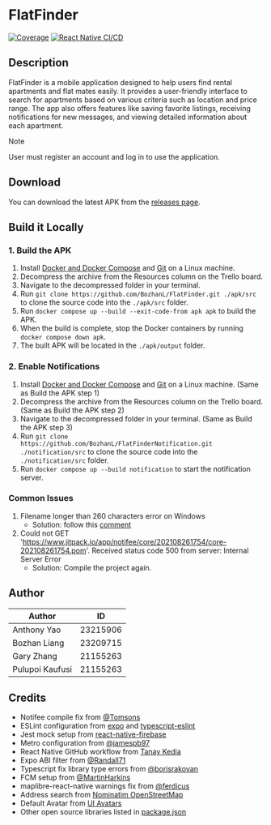 # FlatFinder

[![Coverage](https://img.shields.io/endpoint?url=https://gist.githubusercontent.com/BozhanL/8fcf597ef6922a83da15d24d7aff8fe8/raw/FlatFinderCoverageBadge.json)](https://github.com/BozhanL/FlatFinder/actions/workflows/react-native-cicd.yml)
[![React Native CI/CD](https://github.com/BozhanL/FlatFinder/actions/workflows/react-native-cicd.yml/badge.svg)](https://github.com/BozhanL/FlatFinder/actions/workflows/react-native-cicd.yml)

## Description

FlatFinder is a mobile application designed to help users find rental apartments and flat mates easily. It provides a user-friendly interface to search for apartments based on various criteria such as location and price range. The app also offers features like saving favorite listings, receiving notifications for new messages, and viewing detailed information about each apartment.

> [!NOTE]
> User must register an account and log in to use the application.

## Download

You can download the latest APK from the [releases page](https://github.com/BozhanL/FlatFinder/releases).

## Build it Locally

### 1. Build the APK

1. Install [Docker and Docker Compose](https://docs.docker.com/engine/install/) and [Git](https://git-scm.com/install/linux) on a Linux machine.
2. Decompress the archive from the Resources column on the Trello board.
3. Navigate to the decompressed folder in your terminal.
4. Run `git clone https://github.com/BozhanL/FlatFinder.git ./apk/src` to clone the source code into the `./apk/src` folder.
5. Run `docker compose up --build --exit-code-from apk apk` to build the APK.
6. When the build is complete, stop the Docker containers by running `docker compose down apk`.
7. The built APK will be located in the `./apk/output` folder.

### 2. Enable Notifications

1. Install [Docker and Docker Compose](https://docs.docker.com/engine/install/) and [Git](https://git-scm.com/install/linux) on a Linux machine. (Same as Build the APK step 1)
2. Decompress the archive from the Resources column on the Trello board. (Same as Build the APK step 2)
3. Navigate to the decompressed folder in your terminal. (Same as Build the APK step 3)
4. Run `git clone https://github.com/BozhanL/FlatFinderNotification.git ./notification/src` to clone the source code into the `./notification/src` folder.
5. Run `docker compose up --build notification` to start the notification server.

### Common Issues

1. Filename longer than 260 characters error on Windows
   - Solution: follow this [comment](https://github.com/BozhanL/FlatFinder/pull/25#issuecomment-3253028690)
2. Could not GET '<https://www.jitpack.io/app/notifee/core/202108261754/core-202108261754.pom>'. Received status code 500 from server: Internal Server Error
   - Solution: Compile the project again.

## Author

| Author          | ID       |
| --------------- | -------- |
| Anthony Yao     | 23215906 |
| Bozhan Liang    | 23209715 |
| Gary Zhang      | 21155263 |
| Pulupoi Kaufusi | 21155263 |

## Credits

- Notifee compile fix from [@Tomsons](https://github.com/invertase/notifee/issues/1226#issuecomment-3228701613)
- ESLint configuration from [expo](https://docs.expo.dev/guides/using-eslint/) and [typescript-eslint](https://typescript-eslint.io/troubleshooting/typed-linting/performance#eslint-plugin-import)
- Jest mock setup from [react-native-firebase](https://github.com/invertase/react-native-firebase/blob/main/jest.setup.ts)
- Metro configuration from [@jamespb97](https://github.com/invertase/react-native-firebase/issues/7921#issuecomment-3102680871)
- React Native GitHub workflow from [Tanay Kedia](https://www.expobuilder.app/)
- Expo ABI filter from [@Randall71](https://gist.github.com/Randall71/695f5ced1123dcce484b985484a2a167)
- Typescript fix library type errors from [@borisrakovan](https://github.com/microsoft/TypeScript/issues/40426#issuecomment-2522221597)
- FCM setup from [@MartinHarkins](https://github.com/expo/expo/issues/29757#issuecomment-2264715009)
- maplibre-react-native warnings fix from [@ferdicus](https://github.com/rnmapbox/maps/issues/943#issuecomment-759220852)
- Address search from [Nominatim OpenStreetMap](https://nominatim.openstreetmap.org/ui/search.html)
- Default Avatar from [UI Avatars](https://ui-avatars.com/)
- Other open source libraries listed in [package.json](./package.json)
